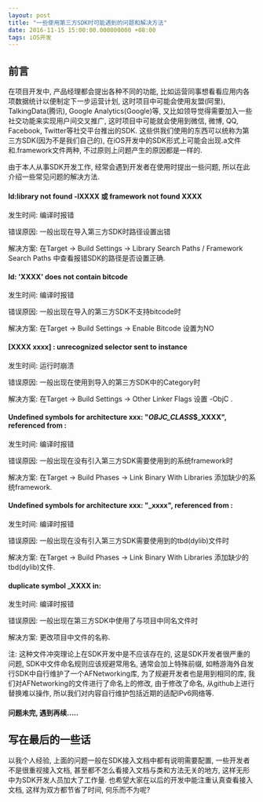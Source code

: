 ```yaml
---
layout: post
title: "一些使用第三方SDK时可能遇到的问题和解决方法"
date: 2016-11-15 15:00:00.000000000 +08:00
tags: iOS开发
---
```


## 前言

在项目开发中, 产品经理都会提出各种不同的功能, 比如运营同事想看看应用内各项数据统计以便制定下一步运营计划, 这时项目中可能会使用友盟(阿里), TalkingData(腾讯), Google Analytics(Google)等, 又比如领导觉得需要加入一些社交功能来实现用户间交叉推广, 这时项目中可能就会使用到微信, 微博, QQ, Facebook, Twitter等社交平台推出的SDK. 这些供我们使用的东西可以统称为第三方SDK(因为不是我们自己的), 在iOS开发中的SDK形式上可能会出现.a文件和.framework文件两种, 不过原则上问题产生的原因都是一样的. 

由于本人从事SDK开发工作, 经常会遇到开发者在使用时提出一些问题, 所以在此介绍一些常见问题的解决方法.

#### ld:library not found -lXXXX 或 framework not found XXXX

发生时间: 编译时报错

错误原因: 一般出现在导入第三方SDK时路径设置出错

解决方案: 在Target -> Build Settings -> Library Search Paths / Framework Search Paths 中查看报错SDK的路径是否设置正确.

#### ld: 'XXXX' does not contain bitcode

发生时间: 编译时报错

错误原因: 一般出现在导入的第三方SDK不支持bitcode时

解决方案: 在Target -> Build Settings -> Enable Bitcode 设置为NO

#### [XXXX xxxx] : unrecognized selector sent to instance

发生时间: 运行时崩溃

错误原因: 一般出现在使用到导入的第三方SDK中的Category时

解决方案: 在Target -> Build Settings -> Other Linker Flags 设置 -ObjC .

#### Undefined symbols for architecture xxx: "_OBJC_CLASS_$_XXXX", referenced from :

发生时间: 编译时报错

错误原因: 一般出现在没有引入第三方SDK需要使用到的系统framework时

解决方案: 在Target -> Build Phases -> Link Binary With Libraries 添加缺少的系统framework.

#### Undefined symbols for architecture xxx: "_xxxx", referenced from :

发生时间: 编译时报错

错误原因: 一般出现在没有引入第三方SDK需要使用到的tbd(dylib)文件时

解决方案: 在Target -> Build Phases -> Link Binary With Libraries 添加缺少的tbd(dylib)文件.

#### duplicate symbol _XXXX in:

发生时间: 编译时报错

错误原因: 一般出现在第三方SDK中使用了与项目中同名文件时

解决方案: 更改项目中文件的名称.

注: 这种文件冲突理论上在SDK开发中是不应该存在的, 这是SDK开发者很严重的问题, SDK中文件命名规则应该规避常用名, 通常会加上特殊前缀, 如畅游海外自发行SDK中自行维护了一个AFNetworking库, 为了规避开发者也是用到相同的库, 我们对AFNetworking的文件进行了命名上的修改, 由于修改了命名, 从github上进行替换难以操作, 所以我们对内容自行维护包括近期的适配IPv6网络等.

#### 问题未完, 遇到再续.....

## 写在最后的一些话

以我个人经验, 上面的问题一般在SDK接入文档中都有说明需要配置, 一些开发者不是很重视接入文档, 甚至都不怎么看接入文档与类和方法无关的地方, 这样无形中为SDK开发人员加大了工作量. 也希望大家在以后的开发中能注重认真查看接入文档, 这样为双方都节省了时间, 何乐而不为呢?